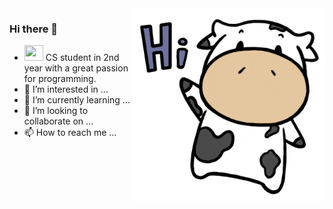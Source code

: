 <img align="right" width="308" height="308" src="https://github.com/Himanshu-Singh-Chauhan/Himanshu-Singh-Chauhan/blob/main/resources/gifs/cow_hi.gif">

### Hi there 👋
- <img width="30" height="25" src="https://image.flaticon.com/icons/png/512/2292/2292038.png"> CS student in 2nd year with a great passion for programming. 
- 👀 I’m interested in ...
- 🌱 I’m currently learning ...
- 💞️ I’m looking to collaborate on ...
- 📫 How to reach me ...
